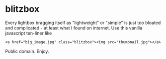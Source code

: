 # blitzbox

Every lightbox bragging itself as "lightweight" or "simple" is just too bloated and complicated - at least what I found on internet. Use this vanilla javascript ten-liner like

```
<a href="big_image.jpg" class="blitzbox"><img src="thumbnail.jpg"></a>
```

Public domain. Enjoy.